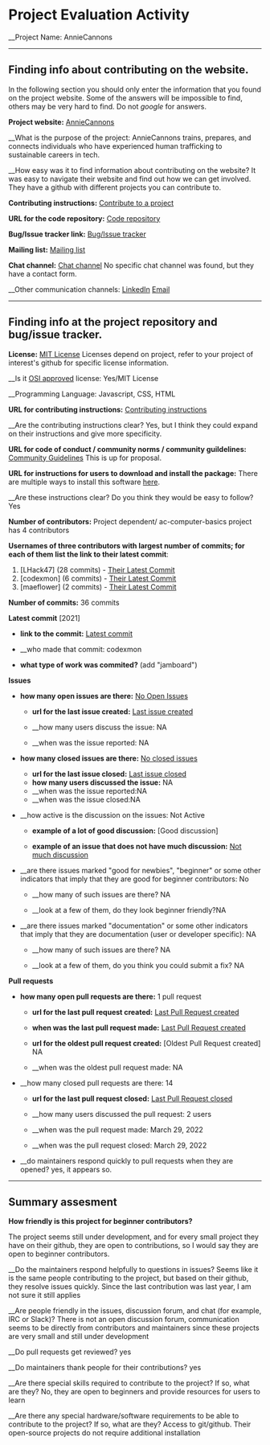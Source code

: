 # Project Evaluation Activity



__Project Name: AnnieCannons


---

## Finding info about contributing on the website.

In the following section you should only enter the information that you
found on the project website. Some of the answers will be impossible to find, others
may be very hard to find. Do not _google_ for answers.

__Project website:__ [AnnieCannons](https://anniecannons.org/)


__What is the purpose of the project: AnnieCannons trains, prepares, and connects individuals who have experienced human trafficking to sustainable careers in tech.


__How easy was it to find information about contributing on the website? It was easy to navigate their website and find out how we can get involved. They have a github with different projects you can contribute to.


__Contributing instructions:__ [Contribute to a project](https://github.com/AnnieCannons/ac-computer-basics) 

__URL for the code repository:__ [Code repository](https://github.com/AnnieCannons)

__Bug/Issue tracker link:__ [Bug/Issue tracker](https://github.com/AnnieCannons/ac-qa-testing/labels/bug)

__Mailing list:__ [Mailing list](https://anniecannons.org/get-involved/contact-us)

__Chat channel:__ [Chat channel](https://anniecannons.org/get-involved/contact-us) No specific chat channel was found, but they have a contact form.

__Other communication channels: [LinkedIn](https://www.linkedin.com/company/anniecannons/) [Email](info@anniecannons.com)


---

## Finding info at the project repository and bug/issue tracker.

__License:__ [MIT License](https://github.com/AnnieCannons/ac-react-practicum/blob/master/LICENSE) Licenses depend on project, refer to your project of interest's github for specific license information.

__Is it [OSI approved](https://opensource.org/licenses/alphabetical) license: Yes/MIT License

__Programming Language: Javascript, CSS, HTML

__URL for contributing instructions:__ [Contributing instructions](https://github.com/AnnieCannons/ac-intro-wordpress/blob/gh-pages/CONTRIBUTING.md)

__Are the contributing instructions clear? Yes, but I think they could expand on their instructions and give more specificity. 


__URL for code of conduct / community norms / community guildelines:__ [Community Guidelines](https://github.com/AnnieCannons/ac-computer-basics/community) This is up for proposal. 

__URL for instructions for users to download and install the package:__ There are multiple ways to install this software [here](https://github.com/AnnieCannons/ac-terminal-and-commandline/blob/main/README.md). 


__Are these instructions clear? Do you think they would be easy to follow? Yes


__Number of contributors:__ Project dependent/ ac-computer-basics project has 4 contributors


__Usernames of three contributors with largest number of commits; for
each of them list the link to their latest commit__:

1. [LHack47] (28 commits) - [Their Latest Commit](https://github.com/AnnieCannons/ac-computer-basics/commits?author=LHack47)
2. [codexmon] (6 commits) - [Their Latest Commit](https://github.com/AnnieCannons/ac-computer-basics/commits?author=codexmon)
3. [maeflower] (2 commits) - [Their Latest Commit](https://github.com/AnnieCannons/ac-computer-basics/commits?author=maeflower)


__Number of commits:__ 36 commits

__Latest commit__ [2021]

- __link to the commit:__ [Latest commit](https://github.com/AnnieCannons/ac-computer-basics/commits?author=codexmon)

- __who made that commit: codexmon

- __what type of work was commited?__ (add "jamboard")


__Issues__

- __how many open issues are there:__ [No Open Issues](https://github.com/AnnieCannons/ac-computer-basics/issues)

    - __url for the last issue created:__ [Last issue created](https://github.com/AnnieCannons/ac-digital-literacy/issues)

    - __how many users discuss the issue: NA
    
    - __when was the issue reported: NA
    

- __how many closed issues are there:__ [No closed issues](https://github.com/AnnieCannons/ac-digital-literacy/issues)
    - __url for the last issue closed:__ [Last issue closed](https://github.com/AnnieCannons/ac-digital-literacy/issues)
    - __how many users discussed the issue:__ NA
    - __when was the issue reported:NA
    - __when was the issue closed:NA

- __how active is the discussion on the issues: Not Active

    - __example of a lot of good discussion:__ [Good discussion]
    
    - __example of an issue that does not have much discussion:__ [Not much discussion](https://github.com/AnnieCannons/ac-digital-literacy/issues)



- __are there issues marked "good for newbies", "beginner" or some other indicators that imply that they are good for beginner contributors: No

    - __how many of such issues are there? NA
    
    - __look at a few of them, do they look beginner friendly?NA



- __are there issues marked "documentation" or some other indicators that imply that they are documentation (user or developer specific): NA

    - __how many of such issues are there? NA
    
    - __look at a few of them, do you think you could submit a fix? NA



__Pull requests__

- __how many open pull requests are there:__ 1 pull request 

    - __url for the last pull request created:__ [Last Pull Request created](https://github.com/AnnieCannons/ac-computer-basics/pulls)
    
    - __when was the last pull request made:__ [Last Pull Request created](https://github.com/AnnieCannons/ac-computer-basics/pulls)

    - __url for the oldest pull request created:__ [Oldest Pull Request created] NA
    
    - __when was the oldest pull request made: NA

- __how many closed pull requests are there: 14

    - __url for the last pull request closed:__ [Last Pull Request closed](https://github.com/AnnieCannons/ac-computer-basics/pulls)
    
    - __how many users discussed the pull request: 2 users
    
    - __when was the pull request made: March 29, 2022
    
    - __when was the pull request closed: March 29, 2022
    

- __do maintainers respond quickly to pull requests when they are opened? yes, it appears so.





---


## Summary assesment
__How friendly is this project for beginner contributors?__

The project seems still under development, and for every small project they have on their github, they are open to contributions, so I would say they are open to beginner contributors.


__Do the maintainers respond helpfully to questions in issues? Seems like it is the same people contributing to the project, but based on their github, they resolve issues quickly. Since the last contribution was last year, I am not sure it still applies



__Are people friendly in the issues, discussion forum, and chat (for example, IRC or Slack)? There is not an open discussion forum, communication seems to be directly from contributors and maintainers since these projects are very small and still under development




__Do pull requests get reviewed? yes



__Do maintainers thank people for their contributions? yes



__Are there special skills required to contribute to the project? If so, what are they? No, they are open to beginners and provide resources for users to learn



__Are there any special hardware/software requirements to be able to contribute to the project? If so, what are they? Access to git/github. Their open-source projects do not require additional installation
